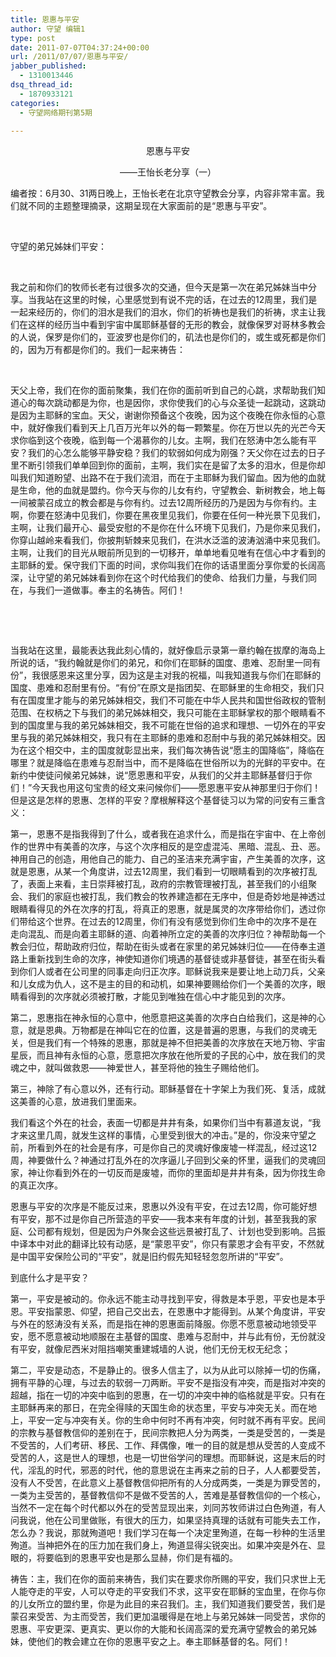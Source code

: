 ```yaml
---
title: 恩惠与平安
author: 守望 编辑1
type: post
date: 2011-07-07T04:37:24+00:00
url: /2011/07/07/恩惠与平安/
jabber_published:
  - 1310013446
dsq_thread_id:
  - 1870933121
categories:
  - 守望网络期刊第5期

---
```

<p align="center">
  恩惠与平安
</p>

<p align="center">
  ——王怡长老分享（一）
</p>

<p align="center">
  <p>
    编者按：6月30、31两日晚上，王怡长老在北京守望教会分享，内容非常丰富。我们就不同的主题整理摘录，这期呈现在大家面前的是“恩惠与平安”。
  </p>
  
  <p>
    &nbsp;
  </p>
  
  <p>
    守望的弟兄姊妹们平安：
  </p>
  
  <p>
    &nbsp;
  </p>
  
  <p>
    我之前和你们的牧师长老有过很多次的交通，但今天是第一次在弟兄姊妹当中分享。当我站在这里的时候，心里感觉到有说不完的话，在过去的12周里，我们是一起来经历的，你们的泪水是我们的泪水，你们的祈祷也是我们的祈祷，求主让我们在这样的经历当中看到宇宙中属耶稣基督的无形的教会，就像保罗对哥林多教会的人说，保罗是你们的，亚波罗也是你们的，矶法也是你们的，或生或死都是你们的，因为万有都是你们的。我们一起来祷告：
  </p>
  
  <p>
    &nbsp;
  </p>
  
  <p>
    天父上帝，我们在你的面前聚集，我们在你的面前听到自己的心跳，求帮助我们知道心的每次跳动都是为你，也是因你，求你使我们的心与众圣徒一起跳动，这跳动是因为主耶稣的宝血。天父，谢谢你预备这个夜晚，因为这个夜晚在你永恒的心意中，就好像我们看到天上几百万光年以外的每一颗繁星。你在万世以先的光芒今天求你临到这个夜晚，临到每一个渴慕你的儿女。主啊，我们在怒涛中怎么能有平安？我们的心怎么能够平静安稳？我们的软弱如何成为刚强？天父你在过去的日子里不断引领我们单单回到你的面前，主啊，我们实在是留了太多的泪水，但是你却叫我们知道盼望、出路不在于我们流泪，而在于主耶稣为我们留血。因为他的血就是生命，他的血就是盟约。你今天与你的儿女有约，守望教会、新树教会，地上每一间被蒙召成立的教会都是与你有约。过去12周所经历的乃是因为与你有约。主啊，你要在怒涛中见我们，你要在黑夜里见我们，你要在任何一种光景下见我们，主啊，让我们最开心、最受安慰的不是你在什么环境下见我们，乃是你来见我们，你穿山越岭来看我们，你披荆斩棘来见我们，在洪水泛滥的波涛汹涌中来见我们。主啊，让我们的目光从眼前所见到的一切移开，单单地看见唯有在信心中才看到的主耶稣的爱。保守我们下面的时间，求你叫我们在你的话语里面分享你爱的长阔高深，让守望的弟兄姊妹看到你在这个时代给我们的使命、给我们力量，与我们同在，与我们一道做事。奉主的名祷告。阿们！
  </p>
  
  <p>
    &nbsp;
  </p>
  
  <p>
    &nbsp;
  </p>
  
  <p>
    当我站在这里，最能表达我此刻心情的，就好像启示录第一章约翰在拔摩的海岛上所说的话，“我约翰就是你们的弟兄，和你们在耶稣的国度、患难、忍耐里一同有份”，我很感恩来这里分享，因为这是主对我的祝福，叫我知道我与你们在耶稣的国度、患难和忍耐里有份。“有份”在原文是指团契、在耶稣里的生命相交，我们只有在国度里才能与的弟兄姊妹相交，我们不可能在中华人民共和国世俗政权的管制范围、在权柄之下与我们的弟兄姊妹相交，我只可能在主耶稣掌权的那个眼睛看不到的国度里与我的弟兄姊妹相交，我不可能在世俗的追求和理想、一切外在的平安里与我的弟兄姊妹相交，我只有在主耶稣的患难和忍耐中与我的弟兄姊妹相交。因为在这个相交中，主的国度就彰显出来，我们每次祷告说“愿主的国降临”，降临在哪里？就是降临在患难与忍耐当中，而不是降临在世俗所以为的光鲜的平安中。在新约中使徒问候弟兄姊妹，说“愿恩惠和平安，从我们的父并主耶稣基督归于你们！”今天我也用这句宝贵的经文来问候你们——愿恩惠平安从神那里归于你们！但是这是怎样的恩惠、怎样的平安？摩根解释这个基督徒习以为常的问安有三重含义：
  </p>
  
  <p>
    第一，恩惠不是指我得到了什么，或者我在追求什么，而是指在宇宙中、在上帝创作的世界中有美善的次序，与这个次序相反的是空虚混沌、黑暗、混乱、丑、恶。神用自己的创造，用他自己的能力、自己的圣洁来充满宇宙，产生美善的次序，这就是恩惠，从某一个角度讲，过去12周里，我们看到一切眼睛看到的次序被打乱了，表面上来看，主日崇拜被打乱，政府的宗教管理被打乱，甚至我们的小组聚会、我们的家庭也被打乱，我们教会的牧养建造都在无序中，但是奇妙地是神透过眼睛看得见的外在次序的打乱，将真正的恩惠，就是属灵的次序带给你们，透过你们带给这个世界。在过去的12周里，你们有没有感觉到你们生命中的次序不是在走向混乱、而是向着主耶稣的道、向着神所立定的美善的次序归位？神帮助每一个教会归位，帮助政府归位，帮助在街头或者在家里的弟兄姊妹归位——在侍奉主道路上重新找到生命的次序，神使知道你们境遇的基督徒或非基督徒，甚至在街头看到你们人或者在公司里的同事走向归正次序。耶稣说我来是要让地上动刀兵，父亲和儿女成为仇人，这不是主的目的和动机，如果神要赐给你们一个美善的次序，眼睛看得到的次序就必须被打散，才能见到唯独在信心中才能见到的次序。
  </p>
  
  <p>
    第二，恩惠指在神永恒的心意中，他愿意把这美善的次序白白给我们，这是神的心意，就是恩典。万物都是在神叫它在的位置，这是普遍的恩惠，与我们的灵魂无关，但是我们有一个特殊的恩惠，那就是神不但把美善的次序放在天地万物、宇宙星辰，而且神有永恒的心意，愿意把次序放在他所爱的子民的心中，放在我们的灵魂之中，就叫做救恩——神爱世人，甚至将他的独生子赐给他们。
  </p>
  
  <p>
    第三，神除了有心意以外，还有行动。耶稣基督在十字架上为我们死、复活，成就这美善的心意，放进我们里面来。
  </p>
  
  <p>
    我们看这个外在的社会，表面一切都是井井有条，如果你们当中有慕道友说，“我才来这里几周，就发生这样的事情，心里受到很大的冲击。”是的，你没来守望之前，所看到外在的社会是有序，可是你自己的灵魂好像废墟一样混乱，经过这12周，神要做什么？神通过打乱外在的次序逼儿子回到父亲的怀里，逼我们的灵魂回家，神让你看到外在的一切反而是废墟，而你的里面却是井井有条，因为你找生命的真正次序。
  </p>
  
  <p>
    恩惠与平安的次序是不能反过来，恩惠以外没有平安，在过去12周，你可能好想有平安，那不过是你自己所营造的平安——我本来有年度的计划，甚至我我的家庭、公司都有规划，但是因为户外聚会这些远景被打乱了、计划也受到影响。吕振中译本中对此的翻译比较有动感，是“蒙恩平安”，你只有蒙恩才会有平安，不然就是中国平安保险公司的“平安”，就是旧约假先知轻轻忽忽所讲的“平安”。
  </p>
  
  <p>
    到底什么才是平安？
  </p>
  
  <p>
    第一，平安是被动的。你永远不能主动寻找到平安，得救是本乎恩，平安也是本乎恩。平安指蒙恩、仰望，把自己交出去，在恩惠中才能得到。从某个角度讲，平安与外在的怒涛没有关系，而是指在神的恩惠面前降服。你愿不愿意被动地领受平安，愿不愿意被动地顺服在主基督的国度、患难与忍耐中，并与此有份，无份就没有平安，就像尼西米对阻挡嘲笑重建城墙的人说，他们无份无权无纪念；
  </p>
  
  <p>
    第二，平安是动态，不是静止的。很多人信主了，以为从此可以除掉一切的伤痛，拥有平静的心理，与过去的软弱一刀两断。平安不是指没有冲突，而是指对冲突的超越，指在一切的冲突中临到的恩惠，在一切的冲突中神的临格就是平安。只有在主耶稣再来的那日，在完全得赎的天国生命的状态里，平安与冲突无关。而在地上，平安一定与冲突有关。你的生命中何时不再有冲突，何时就不再有平安。民间的宗教与基督教信仰的差别在于，民间宗教把人分为两类，一类是受苦的，一类是不受苦的，人们考研、移民、工作、拜偶像，唯一的目的就是想从受苦的人变成不受苦的人，这是世人的理想，也是一切世俗学问的理想。而耶稣说，这是末后的时代，淫乱的时代，邪恶的时代，他的意思说在主再来之前的日子，人人都要受苦，没有人不受苦，在此意义上基督教信仰把所有的人分成两类，一类是为罪受苦的，一类为主受苦的，基督教信仰不是做不受苦的人，苦难是基督教信仰的一个核心，当然不一定在每个时代都以外在的受苦显现出来，刘同苏牧师讲过白色殉道，有人问我说，他在公司里做账，有很大的压力，如果坚持真理的话就有可能失去工作，怎么办？我说，那就殉道吧！我们学习在每一个决定里殉道，在每一秒种的生活里殉道。当神把外在的压力加在我们身上，殉道显得尖锐突出。如果冲突是外在、显眼的，将要临到的恩惠平安也是那么显赫，你们是有福的。
  </p>
  
  <p>
    祷告：主，我们在你的面前来祷告，我们实在要求你所赐的平安，我们只求世上无人能夺走的平安，人可以夺走的平安我们不求，这平安在耶稣的宝血里，在你与你的儿女所立的盟约里，你是为此目的来召我们。主，我们知道我们要受苦，我们是蒙召来受苦、为主而受苦，我们更加温暖得是在地上与弟兄姊妹一同受苦，求你的恩惠、平安更深、更真实、更以你的大能和长阔高深的爱充满守望教会的弟兄姊妹，使他们的教会建立在你的恩惠平安之上。奉主耶稣基督的名。阿们！
  </p>
  
  <p>
    &nbsp;
  </p>
  
  <p>
    &nbsp;
  </p>